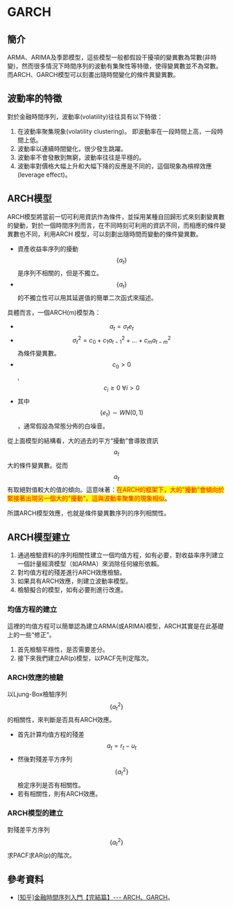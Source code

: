 # GARCH

## 簡介

ARMA、ARIMA及季節模型，這些模型一般都假設干擾項的變異數為常數(非時變)，然而很多情況下時間序列的波動有集聚性等特徵，使得變異數並不為常數。而ARCH、GARCH模型可以刻畫出隨時間變化的條件異變異數。

## 波動率的特徵

對於金融時間序列，波動率(volatility)往往具有以下特徵：

1. 在波動率聚集現象(volatility clustering)。 即波動率在一段時間上高，一段時間上低。
2. 波動率以連續時間變化，很少發生跳躍。
3. 波動率不會發散到無窮，波動率往往是平穩的。
4. 波動率對價格大幅上升和大幅下降的反應是不同的，這個現象為槓桿效應(leverage effect)。

## ARCH模型

ARCH模型將當前一切可利用資訊作為條件，並採用某種自回歸形式來刻劃變異數的變動，對於一個時間序列而言，在不同時刻可利用的資訊不同，而相應的條件變異數也不同，利用ARCH 模型，可以刻劃出隨時間而變動的條件變異數。

* 資產收益率序列的擾動$$\{a_t\}$$是序列不相關的，但是不獨立。
* $$\{a_t\}$$的不獨立性可以用其延遲值的簡單二次函式來描述。

具體而言，一個ARCH(m)模型為：

* $$a_t=\sigma_te_t$$
* $$\sigma_t^2=c_0+c_1a_{t-1}^2+\dots +c_m a_{t-m}^2$$為條件變異數。
* $$c_0 >0$$, $$c_i \geq 0~ \forall i >0$$
* 其中$$\{e_t\} \sim WN(0,1)$$，通常假設為常態分佈的白噪音。

從上面模型的結構看，大的過去的平方“擾動”會導致資訊$$a_t$$大的條件變異數。從而$$a_t$$有取絕對值較大的值的傾向。這意味著：<mark style="color:red;">在ARCH的框架下，大的"擾動"會傾向於緊接著出現另一個大的"擾動"。這與波動率聚集的現象相似</mark>。

所謂ARCH模型效應，也就是條件變異數序列的序列相關性。

## ARCH模型建立

1. 通過檢驗資料的序列相關性建立一個均值方程，如有必要，對收益率序列建立一個計量經濟模型（如ARMA）來消除任何線形依賴。
2. 對均值方程的殘差進行ARCH效應檢驗。
3. 如果具有ARCH效應，則建立波動率模型。
4. 檢驗擬合的模型，如有必要則進行改進。

### 均值方程的建立

這裡的均值方程可以簡單認為建立ARMA(或ARIMA)模型，ARCH其實是在此基礎上的一些“修正”。

1. 首先檢驗平穩性，是否需要差分。
2. 接下來我們建立AR(p)模型，以PACF先判定階次。

### ARCH效應的檢驗

以Ljung-Box檢驗序列$$\{a_t^2\}$$的相關性，來判斷是否具有ARCH效應。

* 首先計算均值方程的殘差 $$a_t=r_t -u_t$$
* 然後對殘差平方序列$$\{a_t^2\}$$檢定序列是否有相關性。
* 若有相關性，則有ARCH效應。

### ARCH模型的建立

對殘差平方序列$$\{a_t^2\}$$求PACF求AR(p)的階次。



## 參考資料

* [\[知乎\]金融時間序列入門【完結篇】--- ARCH、GARCH](https://zhuanlan.zhihu.com/p/21962996)。

